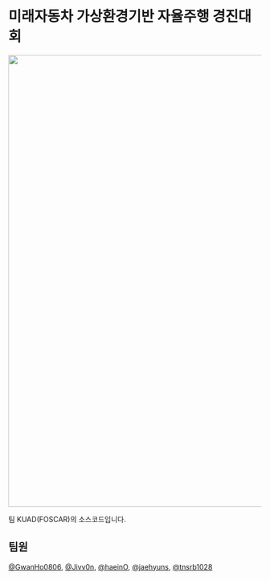 # 미래자동차 가상환경기반 자율주행 경진대회
<img src=https://user-images.githubusercontent.com/84624932/161480505-3a09fe27-0546-4a6c-a56e-aa8d00222655.png width="600" height="900"/>

팀 KUAD(FOSCAR)의 소스코드입니다.

## 팀원
[@GwanHo0806](https://github.com/gwanho-0806), [@Jivv0n](https://github.com/Jivv0n), [@haeinO](https://github.com/haeinO), [@jaehyuns](https://github.com/jaehyuns), [@tnsrb1028](https://github.com/tnsrb1028)
